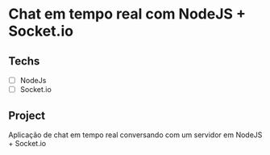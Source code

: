 # Chat em tempo real com NodeJS + Socket.io

## Techs
* [ ] NodeJs
* [ ] Socket.io

## Project

Aplicação de chat em tempo real conversando com um servidor em NodeJS + Socket.io
